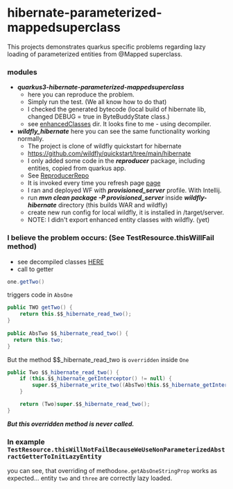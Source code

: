 # hibernate-parameterized-mappedsuperclass
This projects demonstrates quarkus specific problems regarding lazy loading of parameterized entities from @Mapped superclass.

### modules
* **_quarkus3-hibernate-parameterized-mappedsuperclass_** 
  * here you can reproduce the problem. 
  * Simply run the test. (We all know how to do that)
  * I checked the generated bytecode (local build of hibernate lib, changed DEBUG = true in ByteBuddyState class.)
  * see [enhancedClasses](quarkus3-hibernate-parameterized-mappedsuperclass/enhancedClasses) dir. It looks fine to me - using decompiler.
* **_wildfly_hibernate_** here you can see the same functionality working normally.
  * The project is clone of wildfly quickstart for hibernate
  * https://github.com/wildfly/quickstart/tree/main/hibernate
  * I only added some code in the **_reproducer_** package, including entities, copied from quarkus app.
  * See [ReproducerRepo](wildfly-hibernate/src/main/java/org/jboss/as/quickstart/hibernate/reproducer/repo/ReproducerRepo.java)
  * It is invoked every time you refresh page [page](http://localhost:8080/wildfly-hibernate/index.jsf)
  * I ran and deployed WF with **_provisioned_server_** profile. With Intellij.
  * run **_mvn clean package -P provisioned_server_** inside **_wildfly-hibernate_** directory (this builds WAR and wildfly)
  * create new run config for local wildfly, it is installed in /target/server.
  * NOTE: I didn't export enhanced entity classes with wildfly. (yet) 

### I believe the problem occurs: (See TestResource.thisWillFail method)
* see decompiled classes [HERE](quarkus3-hibernate-parameterized-mappedsuperclass/enhancedClasses)
* call to getter 
```java
one.getTwo()
```
triggers code in `AbsOne`
```java
public TWO getTwo() {
    return this.$$_hibernate_read_two();
}
    
public AbsTwo $$_hibernate_read_two() {
  return this.two;
}
```

But the method $$_hibernate_read_two is `overridden` inside `One`
```java
public Two $$_hibernate_read_two() {
    if (this.$$_hibernate_getInterceptor() != null) {
        super.$$_hibernate_write_two((AbsTwo)this.$$_hibernate_getInterceptor().readObject(this, "two", super.$$_hibernate_read_two()));
    }

    return (Two)super.$$_hibernate_read_two();
}
```
**_But this overridden method is never called._**

### In example `TestResource.thisWillNotFailBecauseWeUseNonParameterizedAbstractGetterToInitLazyEntity`
you can see, that overriding of method`one.getAbsOneStringProp` works as expected... entity `two` and `three` are correctly lazy loaded.


